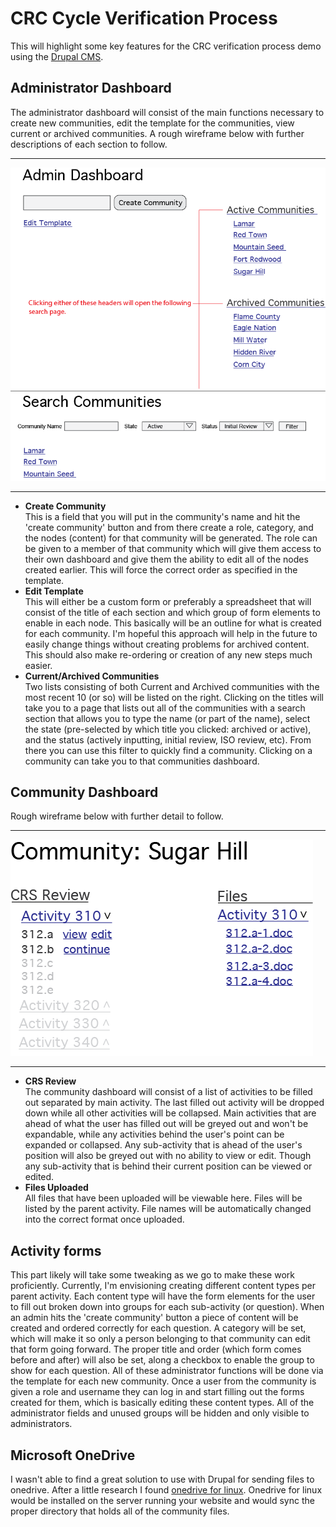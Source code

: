# CRC Cycle Verification Process
This will highlight some key features for the CRC verification process demo using the [Drupal CMS](https://www.drupal.org).
## Administrator Dashboard
The administrator dashboard will consist of the main functions necessary to create new communities, edit the template for the communities, view current or archived communities. A rough wireframe below with further descriptions of each section to follow.  
* * *
![Dashboard](report/crc-admin.png)
* * *
- **Create Community**  
This is a field that you will put in the community's name and hit the 'create community' button and from there create a role, category, and the nodes (content) for that community will be generated. The role can be given to a member of that community which will give them access to their own dashboard and give them the ability to edit all of the nodes created earlier. This will force the correct order as specified in the template.
- **Edit Template**  
This will either be a custom form or preferably a spreadsheet that will consist of the title of each section and which group of form elements to enable in each node. This basically will be an outline for what is created for each community. I'm hopeful this approach will help in the future to easily change things without creating problems for archived content. This should also make re-ordering or creation of any new steps much easier.
- **Current/Archived Communities**  
Two lists consisting of both Current and Archived communities with the most recent 10 (or so) will be listed on the right. Clicking on the titles will take you to a page that lists out all of the communities with a search section that allows you to type the name (or part of the name), select the state (pre-selected by which title you clicked: archived or active), and the status (actively inputting, initial review, ISO review, etc). From there you can use this filter to quickly find a community. Clicking on a community can take you to that communities dashboard.

## Community Dashboard
Rough wireframe below with further detail to follow.  
* * *
![Dashboard](report/crc-community.png)
* * *
- **CRS Review**  
The community dashboard will consist of a list of activities to be filled out separated by main activity. The last filled out activity will be dropped down while all other activities will be collapsed. Main activities that are ahead of what the user has filled out will be greyed out and won't be expandable, while any activities behind the user's point can be expanded or collapsed. Any sub-activity that is ahead of the user's position will also be greyed out with no ability to view or edit. Though any sub-activity that is behind their current position can be viewed or edited.
- **Files Uploaded**  
All files that have been uploaded will be viewable here. Files will be listed by the parent activity. File names will be automatically changed into the correct format once uploaded.

## Activity forms
This part likely will take some tweaking as we go to make these work proficiently. Currently, I'm envisioning creating different content types per parent activity. Each content type will have the form elements for the user to fill out broken down into groups for each sub-activity (or question). When an admin hits the 'create community' button a piece of content will be created and ordered correctly for each question. A category will be set, which will make it so only a person belonging to that community can edit that form going forward. The proper title and order (which form comes before and after) will also be set, along a checkbox to enable the group to show for each question. All of these administrator functions will be done via the template for each new community. Once a user from the community is given a role and username they can log in and start filling out the forms created for them, which is basically editing these content types. All of the administrator fields and unused groups will be hidden and only visible to administrators.

## Microsoft OneDrive
I wasn't able to find a great solution to use with Drupal for sending files to onedrive. After a little research I found [onedrive for linux](http://skilion.github.io/onedrive). Onedrive for linux would be installed on the server running your website and would sync the proper directory that holds all of the community files.
